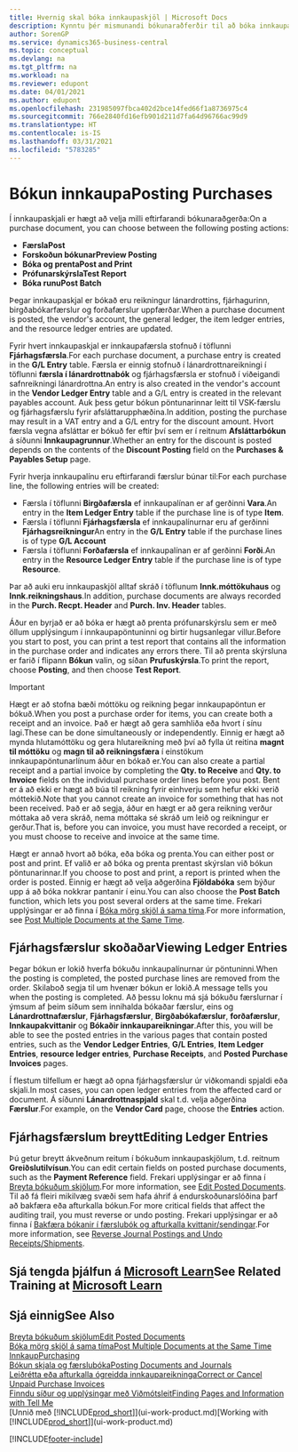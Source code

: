 ```yaml
---
title: Hvernig skal bóka innkaupaskjöl | Microsoft Docs
description: Kynntu þér mismunandi bókunaraðferðir til að bóka innkaupaskjöl og hvernig hægt er að uppfæra bókuð skjöl.
author: SorenGP
ms.service: dynamics365-business-central
ms.topic: conceptual
ms.devlang: na
ms.tgt_pltfrm: na
ms.workload: na
ms.reviewer: edupont
ms.date: 04/01/2021
ms.author: edupont
ms.openlocfilehash: 231985097fbca402d2bce14fed66f1a8736975c4
ms.sourcegitcommit: 766e2840fd16efb901d211d7fa64d96766ac99d9
ms.translationtype: HT
ms.contentlocale: is-IS
ms.lasthandoff: 03/31/2021
ms.locfileid: "5783285"
---
```

# <a name="posting-purchases"></a><span data-ttu-id="7f4ea-103">Bókun innkaupa</span><span class="sxs-lookup"><span data-stu-id="7f4ea-103">Posting Purchases</span></span>
<span data-ttu-id="7f4ea-104">Í innkaupaskjali er hægt að velja milli eftirfarandi bókunaraðgerða:</span><span class="sxs-lookup"><span data-stu-id="7f4ea-104">On a purchase document, you can choose between the following posting actions:</span></span>

* <span data-ttu-id="7f4ea-105">**Færsla**</span><span class="sxs-lookup"><span data-stu-id="7f4ea-105">**Post**</span></span>
* <span data-ttu-id="7f4ea-106">**Forskoðun bókunar**</span><span class="sxs-lookup"><span data-stu-id="7f4ea-106">**Preview Posting**</span></span>
* <span data-ttu-id="7f4ea-107">**Bóka og prenta**</span><span class="sxs-lookup"><span data-stu-id="7f4ea-107">**Post and Print**</span></span>
* <span data-ttu-id="7f4ea-108">**Prófunarskýrsla**</span><span class="sxs-lookup"><span data-stu-id="7f4ea-108">**Test Report**</span></span>
* <span data-ttu-id="7f4ea-109">**Bóka runu**</span><span class="sxs-lookup"><span data-stu-id="7f4ea-109">**Post Batch**</span></span>

<span data-ttu-id="7f4ea-110">Þegar innkaupaskjal er bókað eru reikningur lánardrottins, fjárhagurinn, birgðabókarfærslur og forðafærslur uppfærðar.</span><span class="sxs-lookup"><span data-stu-id="7f4ea-110">When a purchase document is posted, the vendor's account, the general ledger, the item ledger entries, and the resource ledger entries  are updated.</span></span>

<span data-ttu-id="7f4ea-111">Fyrir hvert innkaupaskjal er innkaupafærsla stofnuð í töflunni **Fjárhagsfærsla**.</span><span class="sxs-lookup"><span data-stu-id="7f4ea-111">For each purchase document, a purchase entry is created in the **G/L Entry** table.</span></span> <span data-ttu-id="7f4ea-112">Færsla er einnig stofnuð í lánardrottnareikningi í töflunni **færsla í lánardrottnabók** og fjárhagsfærsla er stofnuð í viðeigandi safnreikningi lánardrottna.</span><span class="sxs-lookup"><span data-stu-id="7f4ea-112">An entry is also created in the vendor's account in the **Vendor Ledger Entry** table and a G/L entry is created in the relevant payables account.</span></span> <span data-ttu-id="7f4ea-113">Auk þess getur bókun pöntunarinnar leitt til VSK-færslu og fjárhagsfærslu fyrir afsláttarupphæðina.</span><span class="sxs-lookup"><span data-stu-id="7f4ea-113">In addition, posting the purchase may result in a VAT entry and a G/L entry for the discount amount.</span></span> <span data-ttu-id="7f4ea-114">Hvort færsla vegna afsláttar er bókuð fer eftir því sem er í reitnum **Afsláttarbókun** á síðunni **Innkaupagrunnur**.</span><span class="sxs-lookup"><span data-stu-id="7f4ea-114">Whether an entry for the discount is posted depends on the contents of the **Discount Posting** field on the **Purchases & Payables Setup** page.</span></span>

<span data-ttu-id="7f4ea-115">Fyrir hverja innkaupalínu eru eftirfarandi færslur búnar til:</span><span class="sxs-lookup"><span data-stu-id="7f4ea-115">For each purchase line, the following entries will be created:</span></span>
- <span data-ttu-id="7f4ea-116">Færsla í töflunni **Birgðafærsla** ef innkaupalínan er af gerðinni **Vara**.</span><span class="sxs-lookup"><span data-stu-id="7f4ea-116">An entry in the **Item Ledger Entry** table if the purchase line is of type **Item**.</span></span>
- <span data-ttu-id="7f4ea-117">Færsla í töflunni **Fjárhagsfærsla** ef innkaupalínurnar eru af gerðinni **Fjárhagsreikningur**</span><span class="sxs-lookup"><span data-stu-id="7f4ea-117">An entry in the **G/L Entry** table if the purchase lines is of type **G/L Account**</span></span>
- <span data-ttu-id="7f4ea-118">Færsla í töflunni **Forðafærsla** ef innkaupalínan er af gerðinni **Forði**.</span><span class="sxs-lookup"><span data-stu-id="7f4ea-118">An entry in the **Resource Ledger Entry** table if the purchase line is of type **Resource**.</span></span>

<span data-ttu-id="7f4ea-119">Þar að auki eru innkaupaskjöl alltaf skráð í töflunum **Innk.móttökuhaus** og **Innk.reikningshaus**.</span><span class="sxs-lookup"><span data-stu-id="7f4ea-119">In addition, purchase documents are always recorded in the **Purch. Recpt. Header** and **Purch. Inv. Header** tables.</span></span>

<span data-ttu-id="7f4ea-120">Áður en byrjað er að bóka er hægt að prenta prófunarskýrslu sem er með öllum upplýsingum í innkaupapöntuninni og birtir hugsanlegar villur.</span><span class="sxs-lookup"><span data-stu-id="7f4ea-120">Before you start to post, you can print a test report that contains all the information in the purchase order and indicates any errors there.</span></span> <span data-ttu-id="7f4ea-121">Til að prenta skýrsluna er farið í flipann **Bókun** valin, og síðan **Prufuskýrsla**.</span><span class="sxs-lookup"><span data-stu-id="7f4ea-121">To print the report, choose **Posting**, and then choose **Test Report**.</span></span>

> [!IMPORTANT]  
>   <span data-ttu-id="7f4ea-122">Hægt er að stofna bæði móttöku og reikning þegar innkaupapöntun er bókuð.</span><span class="sxs-lookup"><span data-stu-id="7f4ea-122">When you post a purchase order for items, you can create both a receipt and an invoice.</span></span> <span data-ttu-id="7f4ea-123">Það er hægt að gera samhliða eða hvort í sínu lagi.</span><span class="sxs-lookup"><span data-stu-id="7f4ea-123">These can be done simultaneously or independently.</span></span> <span data-ttu-id="7f4ea-124">Einnig er hægt að mynda hlutamóttöku og gera hlutareikning með því að fylla út reitina **magnt til móttöku** og **magn til að reikningsfæra** í einstökum innkaupapöntunarlínum áður en bókað er.</span><span class="sxs-lookup"><span data-stu-id="7f4ea-124">You can also create a partial receipt and a partial invoice by completing the **Qty. to Receive** and **Qty. to Invoice** fields on the individual purchase order lines before you post.</span></span> <span data-ttu-id="7f4ea-125">Bent er á að ekki er hægt að búa til reikning fyrir einhverju sem hefur ekki verið móttekið.</span><span class="sxs-lookup"><span data-stu-id="7f4ea-125">Note that you cannot create an invoice for something that has not been received.</span></span> <span data-ttu-id="7f4ea-126">Það er að segja, áður en hægt er að gera reikning verður móttaka að vera skráð, nema móttaka sé skráð um leið og reikningur er gerður.</span><span class="sxs-lookup"><span data-stu-id="7f4ea-126">That is, before you can invoice, you must have recorded a receipt, or you must choose to receive and invoice at the same time.</span></span>

<span data-ttu-id="7f4ea-127">Hægt er annað hvort að bóka, eða bóka og prenta.</span><span class="sxs-lookup"><span data-stu-id="7f4ea-127">You can either post or post and print.</span></span> <span data-ttu-id="7f4ea-128">Ef valið er að bóka og prenta prentast skýrslan við bókun pöntunarinnar.</span><span class="sxs-lookup"><span data-stu-id="7f4ea-128">If you choose to post and print, a report is printed when the order is posted.</span></span> <span data-ttu-id="7f4ea-129">Einnig er hægt að velja aðgerðina **Fjöldabóka** sem býður upp á að bóka nokkrar pantanir í einu.</span><span class="sxs-lookup"><span data-stu-id="7f4ea-129">You can also choose the **Post Batch** function, which lets you post several orders at the same time.</span></span> <span data-ttu-id="7f4ea-130">Frekari upplýsingar er að finna í [Bóka mörg skjöl á sama tíma](ui-batch-posting.md).</span><span class="sxs-lookup"><span data-stu-id="7f4ea-130">For more information, see [Post Multiple Documents at the Same Time](ui-batch-posting.md).</span></span>

## <a name="viewing-ledger-entries"></a><span data-ttu-id="7f4ea-131">Fjárhagsfærslur skoðaðar</span><span class="sxs-lookup"><span data-stu-id="7f4ea-131">Viewing Ledger Entries</span></span>
<span data-ttu-id="7f4ea-132">Þegar bókun er lokið hverfa bókuðu innkaupalínurnar úr pöntuninni.</span><span class="sxs-lookup"><span data-stu-id="7f4ea-132">When the posting is completed, the posted purchase lines are removed from the order.</span></span> <span data-ttu-id="7f4ea-133">Skilaboð segja til um hvenær bókun er lokið.</span><span class="sxs-lookup"><span data-stu-id="7f4ea-133">A message tells you when the posting is completed.</span></span> <span data-ttu-id="7f4ea-134">Að þessu loknu má sjá bókuðu færslurnar í ýmsum af þeim síðum sem innihalda bókaðar færslur, eins og **Lánardrottnafærslur**, **Fjárhagsfærslur**, **Birgðabókafærslur**, **forðafærslur**, **Innkaupakvittanir** og **Bókaðir innkaupareikningar**.</span><span class="sxs-lookup"><span data-stu-id="7f4ea-134">After this, you will be able to see the posted entries in the various pages that contain posted entries, such as the **Vendor Ledger Entries**, **G/L Entries**, **Item Ledger Entries**, **resource ledger entries**, **Purchase Receipts**, and **Posted Purchase Invoices** pages.</span></span>

<span data-ttu-id="7f4ea-135">Í flestum tilfellum er hægt að opna fjárhagsfærslur úr viðkomandi spjaldi eða skjali.</span><span class="sxs-lookup"><span data-stu-id="7f4ea-135">In most cases, you can open ledger entries from the affected card or document.</span></span> <span data-ttu-id="7f4ea-136">Á síðunni **Lánardrottnaspjald** skal t.d. velja aðgerðina **Færslur**.</span><span class="sxs-lookup"><span data-stu-id="7f4ea-136">For example, on the **Vendor Card** page, choose the **Entries** action.</span></span>

## <a name="editing-ledger-entries"></a><span data-ttu-id="7f4ea-137">Fjárhagsfærslum breytt</span><span class="sxs-lookup"><span data-stu-id="7f4ea-137">Editing Ledger Entries</span></span>
<span data-ttu-id="7f4ea-138">Þú getur breytt ákveðnum reitum í bókuðum innkaupaskjölum, t.d. reitnum **Greiðslutilvísun**.</span><span class="sxs-lookup"><span data-stu-id="7f4ea-138">You can edit certain fields on posted purchase documents, such as the **Payment Reference** field.</span></span> <span data-ttu-id="7f4ea-139">Frekari upplýsingar er að finna í [Breyta bókuðum skjölum](across-edit-posted-document.md).</span><span class="sxs-lookup"><span data-stu-id="7f4ea-139">For more information, see [Edit Posted Documents](across-edit-posted-document.md).</span></span> <span data-ttu-id="7f4ea-140">Til að fá fleiri mikilvæg svæði sem hafa áhrif á endurskoðunarslóðina þarf að bakfæra eða afturkalla bókun.</span><span class="sxs-lookup"><span data-stu-id="7f4ea-140">For more critical fields that affect the auditing trail, you must reverse or undo posting.</span></span> <span data-ttu-id="7f4ea-141">Frekari upplýsingar er að finna í [Bakfæra bókanir í færslubók og afturkalla kvittanir/sendingar](finance-how-reverse-journal-posting.md).</span><span class="sxs-lookup"><span data-stu-id="7f4ea-141">For more information, see [Reverse Journal Postings and Undo Receipts/Shipments](finance-how-reverse-journal-posting.md).</span></span>

## <a name="see-related-training-at-microsoft-learn"></a><span data-ttu-id="7f4ea-142">Sjá tengda þjálfun á [Microsoft Learn](/learn/modules/receive-invoice-dynamics-d365-business-central/index)</span><span class="sxs-lookup"><span data-stu-id="7f4ea-142">See Related Training at [Microsoft Learn](/learn/modules/receive-invoice-dynamics-d365-business-central/index)</span></span>

## <a name="see-also"></a><span data-ttu-id="7f4ea-143">Sjá einnig</span><span class="sxs-lookup"><span data-stu-id="7f4ea-143">See Also</span></span>
[<span data-ttu-id="7f4ea-144">Breyta bókuðum skjölum</span><span class="sxs-lookup"><span data-stu-id="7f4ea-144">Edit Posted Documents</span></span>](across-edit-posted-document.md)  
[<span data-ttu-id="7f4ea-145">Bóka mörg skjöl á sama tíma</span><span class="sxs-lookup"><span data-stu-id="7f4ea-145">Post Multiple Documents at the Same Time</span></span>](ui-batch-posting.md)  
[<span data-ttu-id="7f4ea-146">Innkaup</span><span class="sxs-lookup"><span data-stu-id="7f4ea-146">Purchasing</span></span>](purchasing-manage-purchasing.md)  
[<span data-ttu-id="7f4ea-147">Bókun skjala og færslubóka</span><span class="sxs-lookup"><span data-stu-id="7f4ea-147">Posting Documents and Journals</span></span>](ui-post-documents-journals.md)  
[<span data-ttu-id="7f4ea-148">Leiðrétta eða afturkalla ógreidda innkaupareikninga</span><span class="sxs-lookup"><span data-stu-id="7f4ea-148">Correct or Cancel Unpaid Purchase Invoices</span></span>](purchasing-how-correct-cancel-unpaid-purchase-invoices.md)  
[<span data-ttu-id="7f4ea-149">Finndu síður og upplýsingar með Viðmótsleit</span><span class="sxs-lookup"><span data-stu-id="7f4ea-149">Finding Pages and Information with Tell Me</span></span>](ui-search.md)  
<span data-ttu-id="7f4ea-150">[Unnið með [!INCLUDE[prod_short](includes/prod_short.md)]](ui-work-product.md)</span><span class="sxs-lookup"><span data-stu-id="7f4ea-150">[Working with [!INCLUDE[prod_short](includes/prod_short.md)]](ui-work-product.md)</span></span>


[!INCLUDE[footer-include](includes/footer-banner.md)]